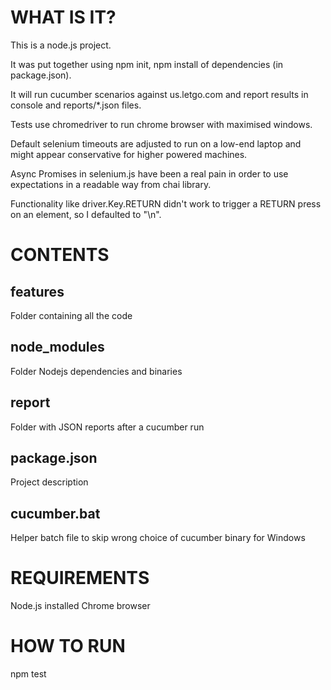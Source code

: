 
WHAT IS IT?
===========
This is a node.js project.

It was put together using npm init, npm install of dependencies (in package.json).

It will run cucumber scenarios against us.letgo.com and report results in console and reports/*.json files.

Tests use chromedriver to run chrome browser with maximised windows.

Default selenium timeouts are adjusted to run on a low-end laptop and might appear conservative for higher powered machines.

Async Promises in selenium.js have been a real pain in order to use expectations in a readable way from chai library.

Functionality like driver.Key.RETURN didn't work to trigger a RETURN press on an element, so I defaulted to "\n".



CONTENTS
========

features
--------
Folder containing all the code

node_modules
-------------
Folder Nodejs dependencies and binaries

report
------
Folder with JSON reports after a cucumber run

package.json
------------
Project description

cucumber.bat
------------
Helper batch file to skip wrong choice of cucumber binary for Windows

REQUIREMENTS
============
Node.js installed
Chrome browser

HOW TO RUN
==========
npm test






